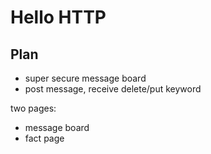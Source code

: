 # Hello HTTP


## Plan

* super secure message board
* post message, receive delete/put keyword


two pages:

* message board
* fact page

